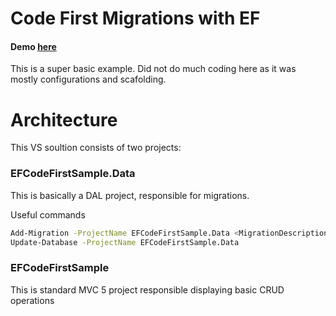 # Code First Migrations with EF

#### Demo [here](http://efcodefirstsample-env.jixakememd.us-east-2.elasticbeanstalk.com/)


This is a super basic example. Did not do much coding here as it was mostly configurations and scafolding. 

# Architecture
This VS soultion consists of two projects:

### EFCodeFirstSample.Data
This is basically a DAL project, responsible for migrations.

Useful commands 
```bash
Add-Migration -ProjectName EFCodeFirstSample.Data <MigrationDescription>
Update-Database -ProjectName EFCodeFirstSample.Data
```

### EFCodeFirstSample
This is standard MVC 5 project responsible displaying basic CRUD operations 



